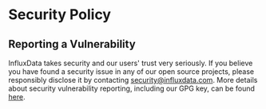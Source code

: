 # Security Policy

## Reporting a Vulnerability

InfluxData takes security and our users' trust very seriously. If you believe you have found a security issue in any of our open source projects,
please responsibly disclose it by contacting security@influxdata.com. More details about security vulnerability reporting, including our GPG key, can be found [here](https://www.influxdata.com/how-to-report-security-vulnerabilities/).
